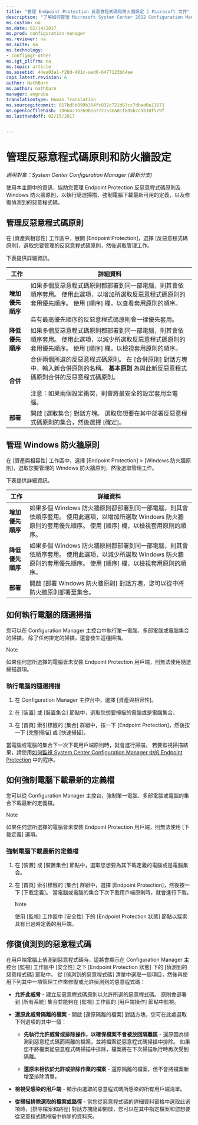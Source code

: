 ```yaml
---
title: "管理 Endpoint Protection 反惡意程式碼和防火牆設定 | Microsoft 文件"
description: "了解如何管理 Microsoft System Center 2012 Configuration Manager 中的 Endpoint Protection 反惡意程式碼原則和 Windows 防火牆原則。"
ms.custom: na
ms.date: 02/14/2017
ms.prod: configuration-manager
ms.reviewer: na
ms.suite: na
ms.technology:
- configmgr-other
ms.tgt_pltfrm: na
ms.topic: article
ms.assetid: 44ea03a1-f28d-401c-aed6-6477123b64ae
caps.latest.revision: 6
author: NathBarn
ms.author: nathbarn
manager: angrobe
translationtype: Human Translation
ms.sourcegitcommit: 017bd5b899b364fc832c721d63cc7dbad0a11671
ms.openlocfilehash: 7066423b269bea772753ea01f8d5b7cab10f579f
ms.lasthandoff: 02/15/2017


---
```

# <a name="manage-antimalware-policies-and-firewall-settings"></a>管理反惡意程式碼原則和防火牆設定

*適用對象：System Center Configuration Manager (最新分支)*

使用本主題中的資訊，協助您管理 Endpoint Protection 反惡意程式碼原則及 Windows 防火牆原則，以執行隨選掃描、強制電腦下載最新可用的定義，以及修復偵測到的惡意程式碼。  


## <a name="manage-antimalware-policies"></a>管理反惡意程式碼原則  
 在 [資產與相容性] 工作區中，展開 [Endpoint Protection]，選擇 [反惡意程式碼原則]，選取您要管理的反惡意程式碼原則，然後選取管理工作。  

 下表提供詳細資訊。  

|工作|詳細資料|  
|----------|-------------|  
|**增加優先順序**|如果多個反惡意程式碼原則都部署到同一部電腦，則其會依順序套用。 使用此選項，以增加所選取反惡意程式碼原則的套用優先順序。 使用 [順序] 欄，以查看套用原則的順序。<br /><br /> 具有最高優先順序的反惡意程式碼原則會一律優先套用。|  
|**降低優先順序**|如果多個反惡意程式碼原則都部署到同一部電腦，則其會依順序套用。 使用此選項，以減少所選取反惡意程式碼原則的套用優先順序。 使用 [順序]  欄，以檢視套用原則的順序。|  
|**合併**|合併兩個所選的反惡意程式碼原則。 在 [合併原則]  對話方塊中，輸入新合併原則的名稱。 **基本原則** 為與此新反惡意程式碼原則合併的反惡意程式碼原則。<br /><br /> 注意：如果兩個設定衝突，則會將最安全的設定套用至電腦。|  
|**部署**|開啟 [選取集合]  對話方塊。 選取您想要在其中部署反惡意程式碼原則的集合，然後選擇 [確定]。|  

## <a name="manage-windows-firewall-policies"></a>管理 Windows 防火牆原則  
 在 [資產與相容性] 工作區中，選擇 [Endpoint Protection] > [Windows 防火牆原則]，選取您要管理的 Windows 防火牆原則，然後選取管理工作。  

 下表提供詳細資訊。  

|工作|詳細資料|  
|----------|-------------|  
|**增加優先順序**|如果多個 Windows 防火牆原則都部署到同一部電腦，則其會依順序套用。 使用此選項，以增加所選取 Windows 防火牆原則的套用優先順序。 使用 [順序]  欄，以檢視套用原則的順序。|  
|**降低優先順序**|如果多個 Windows 防火牆原則都部署到同一部電腦，則其會依順序套用。 使用此選項，以減少所選取 Windows 防火牆原則的套用優先順序。 使用 [順序]  欄，以檢視套用原則的順序。|  
|**部署**|開啟 [部署 Windows 防火牆原則] 對話方塊，您可以從中將防火牆原則部署至集合。|  

## <a name="how-to-perform-an-on-demand-scan-of-computers"></a>如何執行電腦的隨選掃描  
 您可以在 Configuration Manager 主控台中執行單一電腦、多部電腦或電腦集合的掃描。 除了任何排定的掃描，還會發生這種掃描。

> [!NOTE]  
>  如果任何您所選擇的電腦皆未安裝 Endpoint Protection 用戶端，則無法使用隨選掃描選項。  

### <a name="to-perform-an-on-demand-scan-of-computers"></a>執行電腦的隨選掃描  

1.  在 Configuration Manager 主控台中，選擇 [資產與相容性]。  

2.  在 [裝置]  或 [裝置集合]  節點中，選取您想要掃描的電腦或是電腦集合。  

3.  在 [首頁] 索引標籤的 [集合] 群組中，按一下 [Endpoint Protection]，然後按一下 [完整掃描] 或 [快速掃描]。  

 當電腦或電腦的集合下一次下載用戶端原則時，就會進行掃描。 若要監視掃描結果，請使用[如何監視 System Center Configuration Manager 中的 Endpoint Protection](../../protect/deploy-use/monitor-endpoint-protection.md) 中的程序。  

## <a name="how-to-force-computers-to-download-the-latest-definition-files"></a>如何強制電腦下載最新的定義檔  
 您可以從 Configuration Manager 主控台，強制單一電腦、多部電腦或電腦的集合下載最新的定義檔。  

> [!NOTE]  
>  如果任何您所選擇的電腦皆未安裝 Endpoint Protection 用戶端，則無法使用 [下載定義] 選項。  

### <a name="to-force-computers-to-download-the-latest-definition-files"></a>強制電腦下載最新的定義檔  

1.  在 [裝置]  或 [裝置集合]  節點中，選取您想要為其下載定義的電腦或是電腦集合。  

2.  在 [首頁] 索引標籤的 [集合] 群組中，選擇 [Endpoint Protection]，然後按一下 [下載定義]。 當電腦或電腦的集合下次下載用戶端原則時，就會進行下載。  

    > [!NOTE]  
    >  使用 [監視] 工作區中 [安全性] 下的 [Endpoint Protection 狀態] 節點以探索具有已過時定義的用戶端。  

## <a name="remediate-detected-malware"></a>修復偵測到的惡意程式碼  
 在用戶端電腦上偵測到惡意程式碼時，這將會顯示在 Configuration Manager 主控台 [監視] 工作區中 [安全性] 之下 [Endpoint Protection 狀態] 下的 [偵測到的惡意程式碼] 節點中。 從 [偵測到的惡意程式碼]  清單中選取一個項目，然後再使用下列其中一項管理工作來修復或允許偵測到的惡意程式碼：  

-   **允許此威脅** - 建立反惡意程式碼原則以允許所選的惡意程式碼。 原則會部署到 [所有系統]  集合並能夠在 [監視]  工作區的 [用戶端操作]  節點中監視。  

-   **還原此威脅隔離的檔案** - 開啟 [還原隔離的檔案] 對話方塊，您可在此處選取下列選項的其中一個：  

    -   **先執行允許威脅或排除操作，以確保檔案不會被放回隔離區** - 還原因為偵測到惡意程式碼而隔離的檔案，並將檔案從惡意程式碼掃描中排除。 如果您不將檔案從惡意程式碼掃描中排除，檔案將在下次掃描執行時再次受到隔離。  

    -   **還原未相依於允許或排除作業的檔案** - 還原隔離的檔案，但不會將檔案新增至排除清單。  

-   **檢視受感染的用戶端** - 顯示由選取的惡意程式碼所感染的所有用戶端清單。  

-   **從掃描排除選取的檔案或路徑** - 當您從惡意程式碼的詳細資料窗格中選取此選項時，[排除檔案和路徑] 對話方塊隨即開啟，您可以在其中指定檔案和您想要從惡意程式碼掃描中排除的資料夾。

